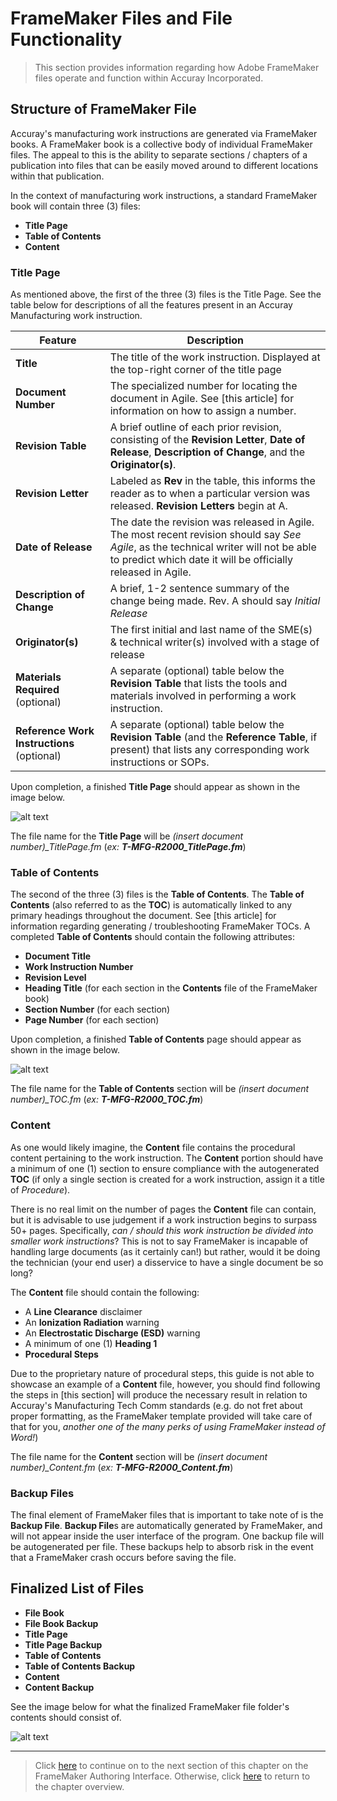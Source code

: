# FrameMaker Files and File Functionality

> This section provides information regarding how Adobe FrameMaker files operate and function within Accuray Incorporated.

## Structure of FrameMaker File

Accuray's manufacturing work instructions are generated via FrameMaker books. A FrameMaker book is a collective body of individual FrameMaker files. The appeal to this is the ability to separate sections / chapters of a publication into files that can be easily moved around to different locations within that publication. 

In the context of manufacturing work instructions, a standard FrameMaker book will contain three (3) files:

* **Title Page**
* **Table of Contents**
* **Content**

### Title Page

As mentioned above, the first of the three (3) files is the Title Page. See the table below for descriptions of all the features present in an Accuray Manufacturing work instruction.

| Feature       | Description                                 |
|---------------|---------------------------------------------|
|**Title**| The title of the work instruction. Displayed at the top-right corner of the title page|
|**Document Number**|The specialized number for locating the document in Agile. See [this article] for information on how to assign a number.|
|**Revision Table**|A brief outline of each prior revision, consisting of the **Revision Letter**, **Date of Release**, **Description of Change**, and the **Originator(s)**.|
|**Revision Letter**|Labeled as **Rev** in the table, this informs the reader as to when a particular version was released. **Revision Letters** begin at A.|
|**Date of Release**|The date the revision was released in Agile. The most recent revision should say *See Agile*, as the technical writer will not be able to predict which date it will be officially released in Agile.|
|**Description of Change**|A brief, 1-2 sentence summary of the change being made. Rev. A should say *Initial Release*|
|**Originator(s)**| The first initial and last name of the SME(s) & technical writer(s) involved with a stage of release|
|**Materials Required** (optional)|A separate (optional) table below the **Revision Table** that lists the tools and materials involved in performing a work instruction.| 
|**Reference Work Instructions** (optional)|A separate (optional) table below the **Revision Table** (and the **Reference Table**, if present) that lists any corresponding work instructions or SOPs.|

Upon completion, a finished **Title Page** should appear as shown in the image below.

![alt text](https://github.com/taddieken95/Accuray_Tech_Comm_Guide/blob/master/img/Title%20Page%20Example.png "Title Page Example")

The file name for the **Title Page** will be *(insert document number)_TitlePage.fm* (*ex: **T-MFG-R2000_TitlePage.fm***)

### Table of Contents

The second of the three (3) files is the **Table of Contents**. The **Table of Contents** (also referred to as the **TOC**) is automatically linked to any primary headings throughout the document. See [this article] for information regarding generating / troubleshooting FrameMaker TOCs. A completed **Table of Contents** should contain the following attributes:

* **Document Title**
* **Work Instruction Number**
* **Revision Level**
* **Heading Title** (for each section in the **Contents** file of the FrameMaker book)
* **Section Number** (for each section)
* **Page Number** (for each section)

Upon completion, a finished **Table of Contents** page should appear as shown in the image below.

![alt text](https://github.com/taddieken95/Accuray_Tech_Comm_Guide/blob/master/img/TOC%20Example.png "TOC Example")

The file name for the **Table of Contents** section will be *(insert document number)_TOC.fm* (*ex: **T-MFG-R2000_TOC.fm***)

### Content

As one would likely imagine, the **Content** file contains the procedural content pertaining to the work instruction. The **Content** portion should have a minimum of one (1) section to ensure compliance with the autogenerated **TOC** (if only a single section is created for a work instruction, assign it a title of *Procedure*).

There is no real limit on the number of pages the **Content** file can contain, but it is advisable to use judgement if a work instruction begins to surpass 50+ pages. Specifically, *can / should this work instruction be divided into smaller work instructions*? This is not to say FrameMaker is incapable of handling large documents (as it certainly can!) but rather, would it be doing the technician (your end user) a disservice to have a single document be so long?

The **Content** file should contain the following:

* A **Line Clearance** disclaimer
* An **Ionization Radiation** warning
* An **Electrostatic Discharge (ESD)** warning
* A minimum of one (1) **Heading 1**
* **Procedural Steps**

Due to the proprietary nature of procedural steps, this guide is not able to showcase an example of a **Content** file, however, you should find following the steps in [this section] will produce the necessary result in relation to Accuray's Manufacturing Tech Comm standards (e.g. do not fret about proper formatting, as the FrameMaker template provided will take care of that for you, *another one of the many perks of using FrameMaker instead of Word!*)

The file name for the **Content** section will be *(insert document number)_Content.fm* (*ex: **T-MFG-R2000_Content.fm***)

### Backup Files

The final element of FrameMaker files that is important to take note of is the **Backup File**. **Backup File**s are automatically generated by FrameMaker, and will not appear inside the user interface of the program. One backup file will be autogenerated per file. These backups help to absorb risk in the event that a FrameMaker crash occurs before saving the file.

## Finalized List of Files

* **File Book**
* **File Book Backup**
* **Title Page**
* **Title Page Backup**
* **Table of Contents**
* **Table of Contents Backup**
* **Content**
* **Content Backup**

See the image below for what the finalized FrameMaker file folder's contents should consist of.

![alt text](https://github.com/taddieken95/Accuray_Tech_Comm_Guide/blob/master/img/FrameMaker%20File%20Example.png "File Contents")

* **

> Click [here](https://github.com/taddieken95/Accuray_Tech_Comm_Guide/blob/master/Chapter%202:%20Adobe%20FrameMaker/Section%203:%20FrameMaker%20Authoring%20Interface.md) to continue on to the next section of this chapter on the FrameMaker Authoring Interface. Otherwise, click [here](https://github.com/taddieken95/Accuray_Tech_Comm_Guide/tree/master/Chapter%202:%20Adobe%20FrameMaker) to return to the chapter overview.
